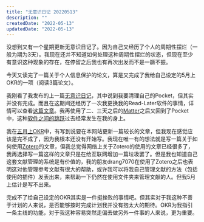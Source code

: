 ```yaml
---
title: "无意识日记 20220513"
description: ""
createdDate: "2022-05-13"
updatedDate: "2022-05-13"
---
```


没想到又有一个星期更新无意识日记了。因为自己又经历了个人的周期性摆烂（一般为期为3天）。我现在还并不知道如何处理这种周期性摆烂的状态，但现在至少有意识这种现象的存在，在停留之后我也有再次出发而不是一蹶不振。

今天又读完了一篇关于个人信息保护的论文，算是又完成了我给自己设定的5月上OKR的一项（阅读3篇论文）。

我刚看了我发布的上一篇[无意识日记](/20220506)，其中说到我要清理自己的Pocket，但其实并没有完成。而且在这期间还经历了一次我更换我的Read-Later软件的事情，详情可以查看[这篇文章](I-swtich-apps)。我再使用了二、三天之后的[Matter](https://getmatter.app)之后又回到了Pocket中，这种[软件之间的跳跃](/thoughts-about-productivity)过去经常发生在我的身上。

我在[五月上OKR](summary-of-late-april)中，有写到说要在本网站更新一篇较长的文章，但我现在感觉应该是完不成了，因为我根本还没有开始写。我现在唯一有的想法就是写一篇关于如何使用[Zotero](https://www.zotero.org)的文章，但我总觉得网络上关于Zotero的使用的文章已经很多了，我再选择写一篇这样的文章只是在给互联网增加一篇垃圾罢了。但是我也知道自己这套文献管理的系统是有价值的，我的朋友drang7070在使用了Zotero之后也表明这对他管理参考文献有很大的帮助，或许我可以将我自己管理文献的方法（包括使用的插件）发表出来，来帮助一下仍然在使用文件夹来管理文献的人。但我5月上估计是写不出来。

完成不了给自己设定的OKR其实是一件挺挫败的事情吧。但其实对于我这种不善于计划的人来说，是否能够按时完成计划我并没有抱太大的期待。OKR为我指引一条主线的功能，对于我这种容易突然走偏去做另外一件事的人来说，更为重要。